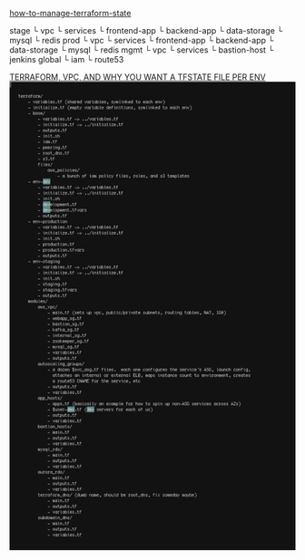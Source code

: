 [how-to-manage-terraform-state](https://blog.gruntwork.io/how-to-manage-terraform-state-28f5697e68fa#.r6xdvtxqe)

stage
└ vpc
└ services
└ frontend-app
└ backend-app
└ data-storage
└ mysql
└ redis
prod
└ vpc
└ services
└ frontend-app
└ backend-app
└ data-storage
└ mysql
└ redis
mgmt
└ vpc
└ services
└ bastion-host
└ jenkins
global
└ iam
└ route53

[TERRAFORM, VPC, AND WHY YOU WANT A TFSTATE FILE PER ENV ](https://charity.wtf/2016/03/30/terraform-vpc-and-why-you-want-a-tfstate-file-per-env/)
![another-terraform-layout](/images/terraform-layout-current.png)
